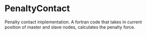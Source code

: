 # PenaltyContact
Penalty contact implementation. A fortran code that takes in current position of master and slave nodes, calculates the penalty force. 
